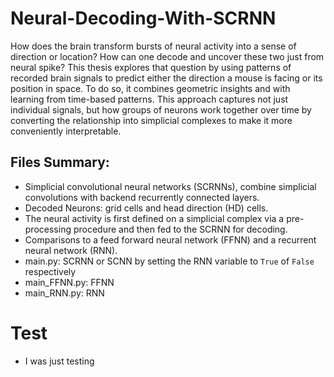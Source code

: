 # Neural-Decoding-With-SCRNN
 How does the brain transform bursts of neural activity into a sense of direction or location?
 How can one decode and uncover these two just from neural spike? This thesis explores that
 question by using patterns of recorded brain signals to predict either the direction a mouse is
 facing or its position in space. To do so, it combines geometric insights and with learning
 from time-based patterns. This approach captures not just individual signals, but how groups of
 neurons work together over time by converting the relationship into simplicial complexes to make
 it more conveniently interpretable.
## Files Summary:
* Simplicial convolutional neural networks (SCRNNs), combine simplicial convolutions with backend recurrently connected layers.
* Decoded Neurons: grid cells and head direction (HD) cells.
* The neural activity is first defined on a simplicial complex via a pre-processing procedure and then fed to the SCRNN for decoding.
* Comparisons to a feed forward neural network (FFNN) and a recurrent neural network (RNN).
* main.py: SCRNN or SCNN by setting the RNN variable to `True` of `False` respectively
* main_FFNN.py: FFNN
* main_RNN.py: RNN
# Test
* I was just testing
